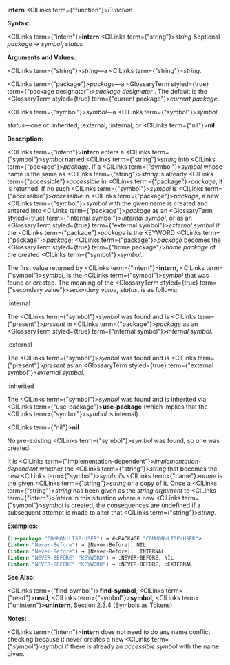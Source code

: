 **intern** <ClLinks  term={"function"}><i>Function</i></ClLinks> 



**Syntax:** 



<ClLinks  term={"intern"}><b>intern</b></ClLinks> <ClLinks  term={"string"}><i>string</i></ClLinks> &amp;optional *package → symbol, status* 



**Arguments and Values:** 



<ClLinks  term={"string"}><i>string</i></ClLinks>—a <ClLinks  term={"string"}><i>string</i></ClLinks>. 



<ClLinks  term={"package"}><i>package</i></ClLinks>—a <GlossaryTerm styled={true} term={"package designator"}><i>package designator</i></GlossaryTerm> . The default is the <GlossaryTerm styled={true} term={"current package"}><i>current package</i></GlossaryTerm>. 



<ClLinks  term={"symbol"}><i>symbol</i></ClLinks>—a <ClLinks  term={"symbol"}><i>symbol</i></ClLinks>. 



*status*—one of :inherited, :external, :internal, or <ClLinks  term={"nil"}><b>nil</b></ClLinks>. 



**Description:** 



<ClLinks  term={"intern"}><b>intern</b></ClLinks> enters a <ClLinks  term={"symbol"}><i>symbol</i></ClLinks> named <ClLinks  term={"string"}><i>string</i></ClLinks> into <ClLinks  term={"package"}><i>package</i></ClLinks>. If a <ClLinks  term={"symbol"}><i>symbol</i></ClLinks> whose name is the same as <ClLinks  term={"string"}><i>string</i></ClLinks> is already <ClLinks  term={"accessible"}><i>accessible</i></ClLinks> in <ClLinks  term={"package"}><i>package</i></ClLinks>, it is returned. If no such <ClLinks  term={"symbol"}><i>symbol</i></ClLinks> is <ClLinks  term={"accessible"}><i>accessible</i></ClLinks> in <ClLinks  term={"package"}><i>package</i></ClLinks>, a new <ClLinks  term={"symbol"}><i>symbol</i></ClLinks> with the given name is created and entered into <ClLinks  term={"package"}><i>package</i></ClLinks> as an <GlossaryTerm styled={true} term={"internal symbol"}><i>internal symbol</i></GlossaryTerm>, or as an <GlossaryTerm styled={true} term={"external symbol"}><i>external symbol</i></GlossaryTerm> if the <ClLinks  term={"package"}><i>package</i></ClLinks> is the KEYWORD <ClLinks  term={"package"}><i>package</i></ClLinks>; <ClLinks  term={"package"}><i>package</i></ClLinks> becomes the <GlossaryTerm styled={true} term={"home package"}><i>home package</i></GlossaryTerm> of the created <ClLinks  term={"symbol"}><i>symbol</i></ClLinks>. 



The first value returned by <ClLinks  term={"intern"}><b>intern</b></ClLinks>, <ClLinks  term={"symbol"}><i>symbol</i></ClLinks>, is the <ClLinks  term={"symbol"}><i>symbol</i></ClLinks> that was found or created. The meaning of the <GlossaryTerm styled={true} term={"secondary value"}><i>secondary value</i></GlossaryTerm>, *status*, is as follows: 



:internal 



The <ClLinks  term={"symbol"}><i>symbol</i></ClLinks> was found and is <ClLinks  term={"present"}><i>present</i></ClLinks> in <ClLinks  term={"package"}><i>package</i></ClLinks> as an <GlossaryTerm styled={true} term={"internal symbol"}><i>internal symbol</i></GlossaryTerm>. 



:external 



The <ClLinks  term={"symbol"}><i>symbol</i></ClLinks> was found and is <ClLinks  term={"present"}><i>present</i></ClLinks> as an <GlossaryTerm styled={true} term={"external symbol"}><i>external symbol</i></GlossaryTerm>. 



:inherited 



The <ClLinks  term={"symbol"}><i>symbol</i></ClLinks> was found and is inherited via <ClLinks  term={"use-package"}><b>use-package</b></ClLinks> (which implies that the <ClLinks  term={"symbol"}><i>symbol</i></ClLinks> is internal). 



<ClLinks  term={"nil"}><b>nil</b></ClLinks> 



No pre-existing <ClLinks  term={"symbol"}><i>symbol</i></ClLinks> was found, so one was created. 







 



 



It is <ClLinks  term={"implementation-dependent"}><i>implementation-dependent</i></ClLinks> whether the <ClLinks  term={"string"}><i>string</i></ClLinks> that becomes the new <ClLinks  term={"symbol"}><i>symbol</i></ClLinks>’s <ClLinks  term={"name"}><i>name</i></ClLinks> is the given <ClLinks  term={"string"}><i>string</i></ClLinks> or a copy of it. Once a <ClLinks  term={"string"}><i>string</i></ClLinks> has been given as the *string argument* to <ClLinks  term={"intern"}><i>intern</i></ClLinks> in this situation where a new <ClLinks  term={"symbol"}><i>symbol</i></ClLinks> is created, the consequences are undefined if a subsequent attempt is made to alter that <ClLinks  term={"string"}><i>string</i></ClLinks>. 



**Examples:**
```lisp
(in-package "COMMON-LISP-USER") → #<PACKAGE "COMMON-LISP-USER"> 
(intern "Never-Before") → |Never-Before|, NIL 
(intern "Never-Before") → |Never-Before|, :INTERNAL 
(intern "NEVER-BEFORE" "KEYWORD") → :NEVER-BEFORE, NIL 
(intern "NEVER-BEFORE" "KEYWORD") → :NEVER-BEFORE, :EXTERNAL 
```
**See Also:** 



<ClLinks  term={"find-symbol"}><b>find-symbol</b></ClLinks>, <ClLinks  term={"read"}><b>read</b></ClLinks>, <ClLinks  term={"symbol"}><b>symbol</b></ClLinks>, <ClLinks  term={"unintern"}><b>unintern</b></ClLinks>, Section 2.3.4 (Symbols as Tokens) 



**Notes:** 



<ClLinks  term={"intern"}><b>intern</b></ClLinks> does not need to do any name conflict checking because it never creates a new <ClLinks  term={"symbol"}><i>symbol</i></ClLinks> if there is already an *accessible symbol* with the name given. 



